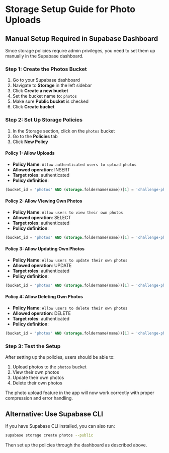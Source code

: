 # Storage Setup Guide for Photo Uploads

## Manual Setup Required in Supabase Dashboard

Since storage policies require admin privileges, you need to set them up manually in the Supabase dashboard.

### Step 1: Create the Photos Bucket

1. Go to your Supabase dashboard
2. Navigate to **Storage** in the left sidebar
3. Click **Create a new bucket**
4. Set the bucket name to: `photos`
5. Make sure **Public bucket** is checked
6. Click **Create bucket**

### Step 2: Set Up Storage Policies

1. In the Storage section, click on the `photos` bucket
2. Go to the **Policies** tab
3. Click **New Policy**

#### Policy 1: Allow Uploads
- **Policy Name**: `Allow authenticated users to upload photos`
- **Allowed operation**: INSERT
- **Target roles**: authenticated
- **Policy definition**:
```sql
(bucket_id = 'photos' AND (storage.foldername(name))[1] = 'challenge-photos')
```

#### Policy 2: Allow Viewing Own Photos
- **Policy Name**: `Allow users to view their own photos`
- **Allowed operation**: SELECT
- **Target roles**: authenticated
- **Policy definition**:
```sql
(bucket_id = 'photos' AND (storage.foldername(name))[1] = 'challenge-photos' AND (storage.foldername(name))[2] = auth.uid()::text)
```

#### Policy 3: Allow Updating Own Photos
- **Policy Name**: `Allow users to update their own photos`
- **Allowed operation**: UPDATE
- **Target roles**: authenticated
- **Policy definition**:
```sql
(bucket_id = 'photos' AND (storage.foldername(name))[1] = 'challenge-photos' AND (storage.foldername(name))[2] = auth.uid()::text)
```

#### Policy 4: Allow Deleting Own Photos
- **Policy Name**: `Allow users to delete their own photos`
- **Allowed operation**: DELETE
- **Target roles**: authenticated
- **Policy definition**:
```sql
(bucket_id = 'photos' AND (storage.foldername(name))[1] = 'challenge-photos' AND (storage.foldername(name))[2] = auth.uid()::text)
```

### Step 3: Test the Setup

After setting up the policies, users should be able to:
1. Upload photos to the `photos` bucket
2. View their own photos
3. Update their own photos
4. Delete their own photos

The photo upload feature in the app will now work correctly with proper compression and error handling.

## Alternative: Use Supabase CLI

If you have Supabase CLI installed, you can also run:

```bash
supabase storage create photos --public
```

Then set up the policies through the dashboard as described above. 